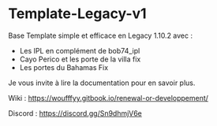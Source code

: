 # Template-Legacy-v1

Base Template simple et efficace en Legacy 1.10.2 avec :

- Les IPL en complément de bob74_ipl
- Cayo Perico et les porte de la villa fix
- Les portes du Bahamas Fix

Je vous invite à lire la documentation pour en savoir plus.

Wiki : https://woufffyy.gitbook.io/renewal-or-developpement/

Discord : https://discord.gg/Sn9dhmjV6e 
